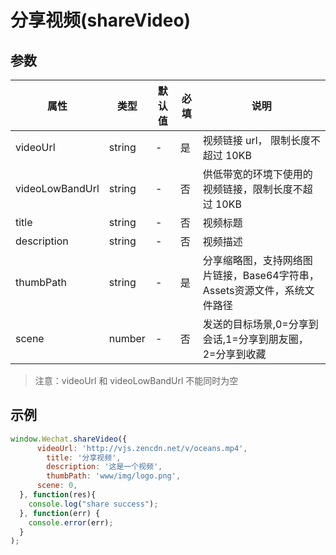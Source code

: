 # 分享视频(shareVideo)



## 参数

| 属性            | 类型   | 默认值 | 必填 | 说明                                                         |
| --------------- | ------ | ------ | ---- | ------------------------------------------------------------ |
| videoUrl        | string | -      | 是   | 视频链接 url， 限制长度不超过 10KB                           |
| videoLowBandUrl | string | -      | 否   | 供低带宽的环境下使用的视频链接，限制长度不超过 10KB          |
| title           | string | -      | 否   | 视频标题                                                     |
| description     | string | -      | 否   | 视频描述                                                     |
| thumbPath       | string | -      | 是   | 分享缩略图，支持网络图片链接，Base64字符串，Assets资源文件，系统文件路径 |
| scene           | number | -      | 否   | 发送的目标场景,0=分享到会话,1=分享到朋友圈，2=分享到收藏     |

> 注意：videoUrl 和 videoLowBandUrl 不能同时为空



## 示例

```javascript
window.Wechat.shareVideo({
      videoUrl: 'http://vjs.zencdn.net/v/oceans.mp4',
  		title: '分享视频',
  		description: '这是一个视频',
  		thumbPath: 'www/img/logo.png',
      scene: 0, 
  }, function(res){
    console.log("share success");
  }, function(err) {
    console.error(err);
  }
);
```